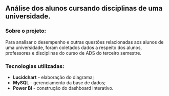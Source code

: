 ## Análise dos alunos cursando disciplinas de uma universidade.

### Sobre o projeto:
  Para analisar o desempenho e outras questões relacionadas aos alunos de uma universidade, foram coletados dados a respeito dos alunos, professores e disciplinas do curso de ADS do terceiro semestre.

### Tecnologias utilizadas:
  - **Lucidchart** - elaboração do diagrama;
  - **MySQL** - gerenciamento da base de dados;
  - **Power BI** - construção do dashboard interativo.

### 
